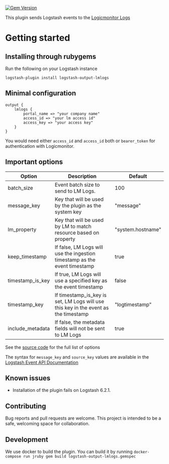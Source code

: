 [![Gem Version](https://badge.fury.io/rb/logstash-output-lmlogs.svg)](https://badge.fury.io/rb/logstash-output-lmlogs)

This plugin sends Logstash events to the [Logicmonitor Logs](https://www.logicmonitor.com) 

# Getting started

## Installing through rubygems

Run the following on your Logstash instance

`logstash-plugin install logstash-output-lmlogs`

## Minimal configuration
```
output {
    lmlogs {
        portal_name => "your company name"
        access_id => "your lm access id"
        access_key => "your access key"
    }
}
```
You would need either `access_id` and `access_id` both or `bearer_token` for authentication with Logicmonitor.



## Important options

| Option | Description| Default |
| --- | --- | --- |
| batch_size | Event batch size to send to LM Logs.| 100 | 
| message_key | Key that will be used by the plugin as the system key | "message" |
| lm_property | Key that will be used by LM to match resource based on property | "system.hostname" |
| keep_timestamp | If false, LM Logs will use the ingestion timestamp as the event timestamp | true |
| timestamp_is_key  | If true, LM Logs will use a specified key as the event timestamp | false |
| timestamp_key | If timestamp_is_key is set, LM Logs will use this key in the event as the timestamp | "logtimestamp"  |
| include_metadata  | If false, the metadata fields will not be sent to LM Logs  | true |

See the [source code](lib/logstash/outputs/lmlogs.rb) for the full list of options

The syntax for `message_key` and `source_key` values are available in the [Logstash Event API Documentation](https://www.elastic.co/guide/en/logstash/current/event-api.html)

## Known issues 
 - Installation of the plugin fails on Logstash 6.2.1.
 
 
 ## Contributing
 
 Bug reports and pull requests are welcome. This project is intended to
 be a safe, welcoming space for collaboration.
 
 ## Development
 
We use docker to build the plugin. You can build it by running  `docker-compose run jruby gem build logstash-output-lmlogs.gemspec `
